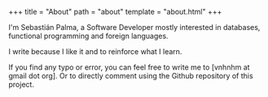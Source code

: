 +++
title = "About"
path = "about"
template = "about.html"
+++

I'm Sebastián Palma, a Software Developer mostly interested in databases, functional programming and foreign languages.

I write because I like it and to reinforce what I learn.

If you find any typo or error, you can feel free to write me to [vnhnhm at gmail dot org]. Or to directly comment using the Github repository of this project.